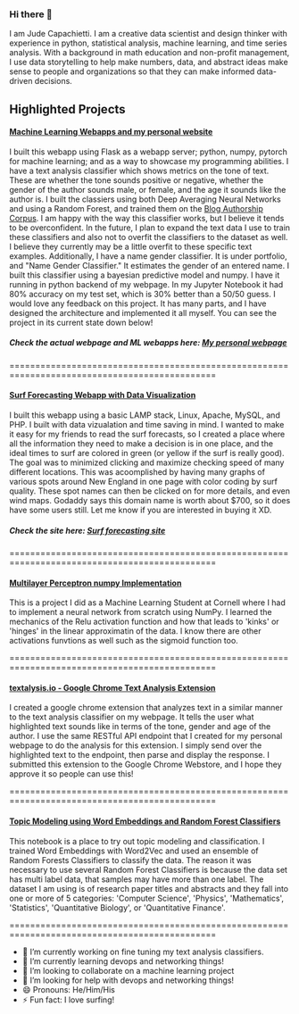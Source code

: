 ### Hi there 👋

I am Jude Capachietti.  I am a creative data scientist and design thinker with experience in python, statistical analysis, machine learning, and time series analysis. With a background in math education and non-profit management, I use data storytelling to help make numbers, data, and abstract ideas make sense to people and organizations so that they can make informed data-driven decisions.

## Highlighted Projects

#### [Machine Learning Webapps and my personal website](https://github.com/jude253/pythonBackendModelAPI)

I built this webapp using Flask as a webapp server; python, numpy, pytorch for machine learning; and as a way to showcase my programming abilities. I have a text analysis classifier which shows metrics on the tone of text.  These are whether the tone sounds positive or negative, whether the gender of the author sounds male, or female, and the age it sounds like the author is.  I built the classiers using both Deep Averaging Neural Networks and using a Random Forest, and trained them on the [Blog Authorship Corpus](https://u.cs.biu.ac.il/~koppel/BlogCorpus.htm). I am happy with the way this classifier works, but I believe it tends to be overconfident.  In the future, I plan to expand the text data I use to train these classifiers and also not to overfit the classifiers to the dataset as well.  I believe they currently may be a little overfit to these specific text examples.  Additionally, I have a name gender classifier.  It is under portfolio, and "Name Gender Classifier."  It estimates the gender of an entered name.  I built this classifier using a bayesian predictive model and numpy.  I have it running in python backend of my webpage.  In my Jupyter Notebook it had 80% accuracy on my test set, which is 30% better than a 50/50 guess.  I would love any feedback on this project.  It has many parts, and I have designed the architecture and implemented it all myself.  You can see the project in its current state down below!

##### Check the actual webpage and ML webapps here: [My personal webpage](http://www.judecapachietti.com) 

==============================================================================================

#### [Surf Forecasting Webapp with Data Visualization](https://github.com/jude253/Massachusetts-surf)

I built this webapp using a basic LAMP stack, Linux, Apache, MySQL, and PHP. I built with data vizualation and time saving in mind.  I wanted to make it easy for my friends to read the surf forecasts, so I created a place where all the information they need to make a decision is in one place, and the ideal times to surf are colored in green (or yellow if the surf is really good).  The goal was to minimized clicking and maximize checking speed of many different locations.  This was acoomplished by having many graphs of various spots around New England in one page with color coding by surf quality.  These spot names can then be clicked on for more details, and even wind maps.  Godaddy says this domain name is worth about $700, so it does have some users still.  Let me know if you are interested in buying it XD. 

##### Check the site here: [Surf forecasting site](http://www.surfcheckmass.com) 

==============================================================================================

#### [Multilayer Perceptron numpy Implementation](https://github.com/jude253/multilayer-perceptron/blob/main/MLP.ipynb)

This is a project I did as a Machine Learning Student at Cornell where I had to implement a neural network from scratch using NumPy. I learned the mechanics of the Relu activation function and how that leads to 'kinks' or 'hinges' in the linear approximatin of the data.  I know there are other activations funvtions as well such as the sigmoid function too.

==============================================================================================

#### [textalysis.io - Google Chrome Text Analysis Extension](https://github.com/jude253/textalysis.io-Chrome-Extension)

I created a google chrome extension that analyzes text in a similar manner to the text analysis classifier on my webpage.  It tells the user what highlighted text sounds like in terms of the tone, gender and age of the author.  I use the same RESTful API endpoint that I created for my personal webpage to do the analysis for this extension.  I simply send over the highlighted text to the endpoint, then parse and display the response.  I submitted this extension to the Google Chrome Webstore, and I hope they approve it so people can use this!

==============================================================================================

#### [Topic Modeling using Word Embeddings and Random Forest Classifiers](https://github.com/jude253/Topic-Modeling-with-Word-Embeddings)

This notebook is a place to try out topic modeling and classification. I trained Word Embeddings with Word2Vec and used an ensemble of Random Forests Classifiers to classify the data. The reason it was necessary to use several Random Forest Classifiers is because the data set has multi label data, that samples may have more than one label. The dataset I am using is of research paper titles and abstracts and they fall into one or more of 5 categories: 'Computer Science', 'Physics', 'Mathematics', 'Statistics', 'Quantitative Biology', or 'Quantitative Finance'.

==============================================================================================

- 🔭 I’m currently working on fine tuning my text analysis classifiers.
- 🌱 I’m currently learning devops and networking things!
- 👯 I’m looking to collaborate on a machine learning project 
- 🤔 I’m looking for help with devops and networking things!
- 😄 Pronouns: He/Him/His
- ⚡ Fun fact: I love surfing!
<!--
**jude253/jude253** is a ✨ _special_ ✨ repository because its `README.md` (this file) appears on your GitHub profile.

Here are some ideas to get you started:

- 🔭 I’m currently working on ...
- 🌱 I’m currently learning ...
- 👯 I’m looking to collaborate on ...
- 🤔 I’m looking for help with ...
- 💬 Ask me about ...
- 📫 How to reach me: ...
- 😄 Pronouns: ...
- ⚡ Fun fact: ...
-->
